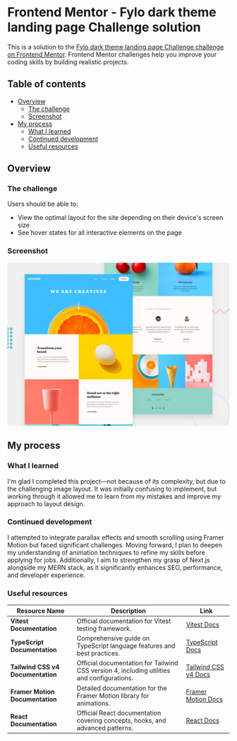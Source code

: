 # Frontend Mentor - Fylo dark theme landing page Challenge solution

This is a solution to the [Fylo dark theme landing page Challenge challenge on Frontend Mentor](https://www.frontendmentor.io/challenges/fylo-dark-theme-landing-page-5ca5f2d21e82137ec91a50fd). Frontend Mentor challenges help you improve your coding skills by building realistic projects.

## Table of contents

- [Overview](#overview)
  - [The challenge](#the-challenge)
  - [Screenshot](#screenshot)
- [My process](#my-process)
  - [What I learned](#what-i-learned)
  - [Continued development](#continued-development)
  - [Useful resources](#useful-resources)

## Overview

### The challenge

Users should be able to:

- View the optimal layout for the site depending on their device's screen size
- See hover states for all interactive elements on the page

### Screenshot

![./design](./design/desktop-preview.jpg)

## My process

### What I learned

I'm glad I completed this project—not because of its complexity, but due to the challenging image layout. It was initially confusing to implement, but working through it allowed me to learn from my mistakes and improve my approach to layout design.

### Continued development

I attempted to integrate parallax effects and smooth scrolling using Framer Motion but faced significant challenges. Moving forward, I plan to deepen my understanding of animation techniques to refine my skills before applying for jobs. Additionally, I aim to strengthen my grasp of Next.js alongside my MERN stack, as it significantly enhances SEO, performance, and developer experience.

### Useful resources

| Resource Name                     | Description                                                                                | Link                                                        |
| --------------------------------- | ------------------------------------------------------------------------------------------ | ----------------------------------------------------------- |
| **Vitest Documentation**          | Official documentation for Vitest testing framework.                                       | [Vitest Docs](https://vitest.dev/)                          |
| **TypeScript Documentation**      | Comprehensive guide on TypeScript language features and best practices.                    | [TypeScript Docs](https://www.typescriptlang.org/docs/)     |
| **Tailwind CSS v4 Documentation** | Official documentation for Tailwind CSS version 4, including utilities and configurations. | [Tailwind CSS v4 Docs](https://tailwindcss.com/)            |
| **Framer Motion Documentation**   | Detailed documentation for the Framer Motion library for animations.                       | [Framer Motion Docs](https://www.framer.com/motion/)        |
| **React Documentation**           | Official React documentation covering concepts, hooks, and advanced patterns.              | [React Docs](https://reactjs.org/docs/getting-started.html) |
